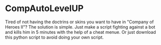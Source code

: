 # CompAutoLevelUP
Tired of not having the doctrins or skins you want to have in "Company of Heroes II"? The solution is simple. Just make a script fighting against a bot and kills him in 5 minutes with the help of a cheat menue. Or just download this python script to avoid doing your own script.
